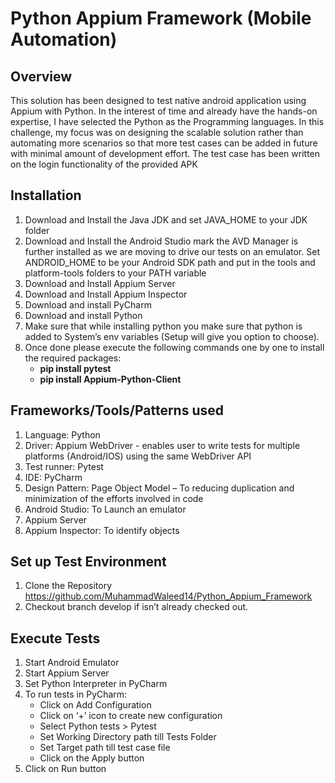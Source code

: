 # Python Appium Framework (Mobile Automation)
## Overview
This solution has been designed to test native android application using Appium with Python. In the interest of time and already have the hands-on expertise, I have selected the Python as the Programming languages.  In this challenge, my focus was on designing the scalable solution rather than automating more scenarios so that more test cases can be added in future with minimal amount of development effort. The test case has been written on the login functionality of the provided APK
## Installation
1.	Download and Install the Java JDK and set JAVA_HOME to your JDK folder
2.	Download and Install the Android Studio mark the AVD Manager is further installed as we are moving to drive our tests on an emulator. Set ANDROID_HOME to be your Android SDK path and put in the tools and platform-tools folders to your PATH variable 
3.	Download and Install Appium Server
4.	Download and Install Appium Inspector
5.	Download and install PyCharm
6.	Download and install Python
7.	Make sure that while installing python you make sure that python is added to System’s env variables (Setup will give you option to choose).
8.	Once done please execute the following commands one by one to install the required packages:
    * **pip install pytest**
    * **pip install Appium-Python-Client**
## Frameworks/Tools/Patterns used
1.  Language: Python
2. 	Driver: Appium WebDriver - enables user to write tests for multiple platforms (Android/IOS) using the same WebDriver API
3.	Test runner: Pytest
4.	IDE: PyCharm
5.	Design Pattern: Page Object Model – To reducing duplication and minimization of the efforts involved in code
6.	Android Studio: To Launch an emulator
7.	Appium Server
8.	Appium Inspector: To identify objects
## Set up Test Environment
1.	Clone the Repository https://github.com/MuhammadWaleed14/Python_Appium_Framework
2.	Checkout branch develop if isn’t already checked out.
## Execute Tests 
1.	Start Android Emulator
2.	Start Appium Server
3.	Set Python Interpreter in PyCharm
4.	To run tests in PyCharm:
     * Click on Add Configuration
     * Click on ‘+’ icon to create new configuration
     * Select Python tests > Pytest
     * Set Working Directory path till Tests Folder
     * Set Target path till test case file
     * Click on the Apply button
5.	Click on Run button

